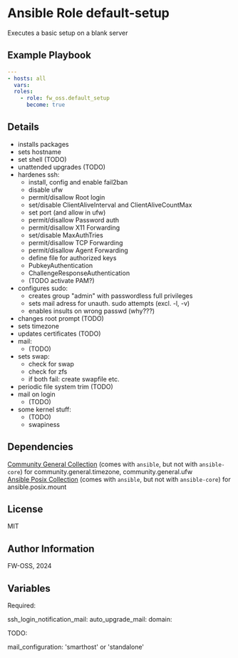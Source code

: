 # Ansible Role default-setup

Executes a basic setup on a blank server

## Example Playbook

```yaml
---
- hosts: all
  vars:
  roles:
    - role: fw_oss.default_setup
      become: true
```

## Details

- installs packages
- sets hostname
- set shell (TODO)
- unattended upgrades (TODO)
- hardenes ssh:
    - install, config and enable fail2ban
    - disable ufw
    - permit/disallow Root login
    - set/disable ClientAliveInterval and ClientAliveCountMax
    - set port (and allow in ufw)
    - permit/disallow Password auth
    - permit/disallow X11 Forwarding
    - set/disable MaxAuthTries
    - permit/disallow TCP Forwarding
    - permit/disallow Agent Forwarding
    - define file for authorized keys
    - PubkeyAuthentication
    - ChallengeResponseAuthentication
    - (TODO activate PAM?)
- configures sudo:
    - creates group "admin" with passwordless full privileges
    - sets mail adress for unauth. sudo attempts (excl. -l, -v)
    - enables insults on wrong passwd (why???)
- changes root prompt (TODO)
- sets timezone
- updates certificates (TODO)
- mail:
    - (TODO)
- sets swap:
    - check for swap
    - check for zfs
    - if both fail: create swapfile etc.
- periodic file system trim (TODO)
- mail on login
    - (TODO)
- some kernel stuff:
    - (TODO)
    - swapiness

## Dependencies

[Community General Collection](https://docs.ansible.com/ansible/latest/collections/community/general/index.html) (comes with `ansible`, but not with `ansible-core`) for community.general.timezone, community.general.ufw  
[Ansible Posix Collection](https://docs.ansible.com/ansible/latest/collections/ansible/posix/index.html) (comes with `ansible`, but not with `ansible-core`) for ansible.posix.mount


## License

MIT

## Author Information

FW-OSS, 2024

## Variables

Required:

ssh_login_notification_mail: 
auto_upgrade_mail:
domain:

TODO:

mail_configuration: 'smarthost' or 'standalone'